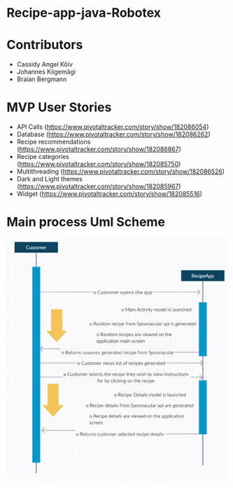 # Recipe-app-java-Robotex

# Contributors

- Cassidy Angel Kõiv
- Johannes Kiigemägi
- Braian Bergmann

# MVP User Stories
- API Calls (https://www.pivotaltracker.com/story/show/182086054)
- Database (https://www.pivotaltracker.com/story/show/182086262)
- Recipe recommendations (https://www.pivotaltracker.com/story/show/182086867)
- Recipe categories (https://www.pivotaltracker.com/story/show/182085750)
- Multithreading (https://www.pivotaltracker.com/story/show/182086526)
- Dark and Light themes (https://www.pivotaltracker.com/story/show/182085967)
- Widget (https://www.pivotaltracker.com/story/show/182085516)



# Main process Uml Scheme
![alt text](https://github.com/BraianBerg/Recipe-app-java-Robotex/blob/master/img/283784156_1774248399574360_3714583351464310122_n.png?raw=true)
